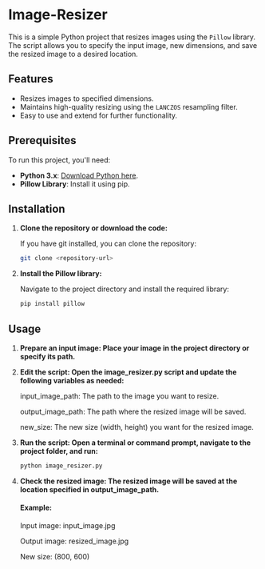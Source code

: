 # Image-Resizer

This is a simple Python project that resizes images using the `Pillow` library. The script allows you to specify the input image, new dimensions, and save the resized image to a desired location.

## Features
- Resizes images to specified dimensions.
- Maintains high-quality resizing using the `LANCZOS` resampling filter.
- Easy to use and extend for further functionality.

## Prerequisites

To run this project, you'll need:
- **Python 3.x**: [Download Python here](https://www.python.org/downloads/).
- **Pillow Library**: Install it using pip.

## Installation

1. **Clone the repository or download the code:**

   If you have git installed, you can clone the repository:
   ```bash
   git clone <repository-url>

2. **Install the Pillow library:**

   Navigate to the project directory and install the required library:
   ```bash
   pip install pillow

## Usage
1. **Prepare an input image: Place your image in the project directory or specify its path.**

2. **Edit the script: Open the image_resizer.py script and update the following variables as needed:**
   <br>
   <p>input_image_path: The path to the image you want to resize.</p>
   <p>output_image_path: The path where the resized image will be saved.</p>
   <p>new_size: The new size (width, height) you want for the resized image.</p>
   
4. **Run the script: Open a terminal or command prompt, navigate to the project folder, and run:**
   ```bash
   python image_resizer.py
5. **Check the resized image: The resized image will be saved at the location specified in output_image_path.**

   <h4>Example:</h4>
   <p>Input image: input_image.jpg</p>
   <p>Output image: resized_image.jpg</p>
   <p>New size: (800, 600)</p>  

